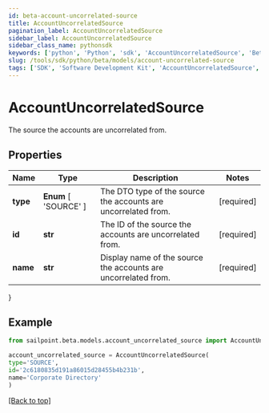 ```yaml
---
id: beta-account-uncorrelated-source
title: AccountUncorrelatedSource
pagination_label: AccountUncorrelatedSource
sidebar_label: AccountUncorrelatedSource
sidebar_class_name: pythonsdk
keywords: ['python', 'Python', 'sdk', 'AccountUncorrelatedSource', 'BetaAccountUncorrelatedSource'] 
slug: /tools/sdk/python/beta/models/account-uncorrelated-source
tags: ['SDK', 'Software Development Kit', 'AccountUncorrelatedSource', 'BetaAccountUncorrelatedSource']
---
```


# AccountUncorrelatedSource

The source the accounts are uncorrelated from.

## Properties

Name | Type | Description | Notes
------------ | ------------- | ------------- | -------------
**type** |  **Enum** [  'SOURCE' ] | The DTO type of the source the accounts are uncorrelated from. | [required]
**id** | **str** | The ID of the source the accounts are uncorrelated from. | [required]
**name** | **str** | Display name of the source the accounts are uncorrelated from. | [required]
}

## Example

```python
from sailpoint.beta.models.account_uncorrelated_source import AccountUncorrelatedSource

account_uncorrelated_source = AccountUncorrelatedSource(
type='SOURCE',
id='2c6180835d191a86015d28455b4b231b',
name='Corporate Directory'
)

```
[[Back to top]](#) 

